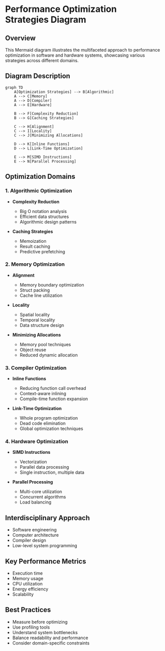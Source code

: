 # Performance Optimization Strategies Diagram

## Overview
This Mermaid diagram illustrates the multifaceted approach to performance optimization in software and hardware systems, showcasing various strategies across different domains.

## Diagram Description
```mermaid
graph TD
    A[Optimization Strategies] --> B[Algorithmic]
    A --> C[Memory]
    A --> D[Compiler]
    A --> E[Hardware]
    
    B --> F[Complexity Reduction]
    B --> G[Caching Strategies]
    
    C --> H[Alignment]
    C --> I[Locality]
    C --> J[Minimizing Allocations]
    
    D --> K[Inline Functions]
    D --> L[Link-Time Optimization]
    
    E --> M[SIMD Instructions]
    E --> N[Parallel Processing]
```

## Optimization Domains

### 1. Algorithmic Optimization
- **Complexity Reduction**
  - Big O notation analysis
  - Efficient data structures
  - Algorithmic design patterns

- **Caching Strategies**
  - Memoization
  - Result caching
  - Predictive prefetching

### 2. Memory Optimization
- **Alignment**
  - Memory boundary optimization
  - Struct packing
  - Cache line utilization

- **Locality**
  - Spatial locality
  - Temporal locality
  - Data structure design

- **Minimizing Allocations**
  - Memory pool techniques
  - Object reuse
  - Reduced dynamic allocation

### 3. Compiler Optimization
- **Inline Functions**
  - Reducing function call overhead
  - Context-aware inlining
  - Compile-time function expansion

- **Link-Time Optimization**
  - Whole program optimization
  - Dead code elimination
  - Global optimization techniques

### 4. Hardware Optimization
- **SIMD Instructions**
  - Vectorization
  - Parallel data processing
  - Single instruction, multiple data

- **Parallel Processing**
  - Multi-core utilization
  - Concurrent algorithms
  - Load balancing

## Interdisciplinary Approach
- Software engineering
- Computer architecture
- Compiler design
- Low-level system programming

## Key Performance Metrics
- Execution time
- Memory usage
- CPU utilization
- Energy efficiency
- Scalability

## Best Practices
- Measure before optimizing
- Use profiling tools
- Understand system bottlenecks
- Balance readability and performance
- Consider domain-specific constraints 